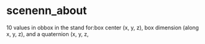 # scenenn_about
10 values in obbox in the <label obbox=" ... "> stand for:box center (x, y, z), box dimension (along x, y, z), and a quaternion (x, y, z, 

